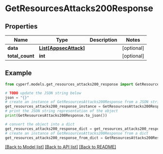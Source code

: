 # GetResourcesAttacks200Response


## Properties

Name | Type | Description | Notes
------------ | ------------- | ------------- | -------------
**data** | [**List[AppsecAttack]**](AppsecAttack.md) |  | [optional] 
**total_count** | **int** |  | [optional] 

## Example

```python
from cyperf.models.get_resources_attacks200_response import GetResourcesAttacks200Response

# TODO update the JSON string below
json = "{}"
# create an instance of GetResourcesAttacks200Response from a JSON string
get_resources_attacks200_response_instance = GetResourcesAttacks200Response.from_json(json)
# print the JSON string representation of the object
print(GetResourcesAttacks200Response.to_json())

# convert the object into a dict
get_resources_attacks200_response_dict = get_resources_attacks200_response_instance.to_dict()
# create an instance of GetResourcesAttacks200Response from a dict
get_resources_attacks200_response_from_dict = GetResourcesAttacks200Response.from_dict(get_resources_attacks200_response_dict)
```
[[Back to Model list]](../README.md#documentation-for-models) [[Back to API list]](../README.md#documentation-for-api-endpoints) [[Back to README]](../README.md)


